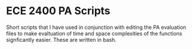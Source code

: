 # ECE 2400 PA Scripts
Short scripts that I have used in conjunction with editing the PA evaluation files to make evaltuation of time and space complexities of the functions signficantly easier. These are written in bash.
